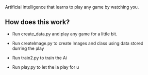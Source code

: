 Artificial intelligence that learns to play any game by watching you.

## How does this work?
- Run create_data.py and play any game for a little bit. 

- Run createImage.py to create Images and class using data stored durring the play   
- Run train2.py to train the Ai
- Run play.py to let the ia play for u 

